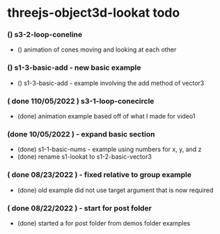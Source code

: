 # threejs-object3d-lookat todo

### () s3-2-loop-coneline
* () animation of cones moving and looking at each other

### () s1-3-basic-add - new basic example
* () s1-3-basic-add - example involving the add method of vector3

### ( done 110/05/2022 ) s3-1-loop-conecircle
* (done) animation example based off of what I made for video1

### (done 10/05/2022 ) - expand basic section
* (done) s1-1-basic-nums - example using numbers for x, y, and z
* (done) rename s1-lookat to s1-2-basic-vector3 

### ( done 08/23/2022 ) - fixed relative to group example
* (done) old example did not use target argument that is now required

### ( done 08/22/2022 ) - start for post folder
* (done) started a for post folder from demos folder examples
